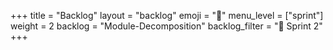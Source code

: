 +++
title = "Backlog"
layout = "backlog"
emoji = "🥞"
menu_level = ["sprint"]
weight = 2
backlog = "Module-Decomposition"
backlog_filter = "📅 Sprint 2"
+++
